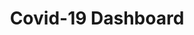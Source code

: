 ---
title: Covid-19 Dashboard
keywords: 'Tools: #shiny #shiny #shiny #shiny'
github: https://alangewerc.shinyapps.io/Covid-19/
image: /assets/images/covid.PNG
description: A Shiny web app to track COVID-19 across the globe
layout: post
---